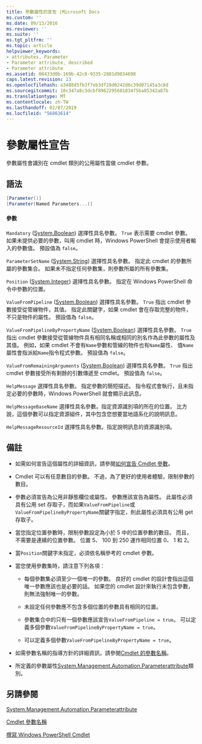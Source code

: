 ```yaml
---
title: 參數屬性的宣告 |Microsoft Docs
ms.custom: ''
ms.date: 09/13/2016
ms.reviewer: ''
ms.suite: ''
ms.tgt_pltfrm: ''
ms.topic: article
helpviewer_keywords:
- attributes, Parameter
- Parameter attribute, described
- Parameter attribute
ms.assetid: 08433d0b-169b-42c8-9335-2881d9034698
caps.latest.revision: 13
ms.openlocfilehash: a3488d5fb3f7eb3df28d0242d6c39d07145a3c8d
ms.sourcegitcommit: 10c347a8c3dcbf8962295601834f5ba85342a87b
ms.translationtype: MT
ms.contentlocale: zh-TW
ms.lasthandoff: 02/07/2019
ms.locfileid: "56863614"
---
```

# <a name="parameter-attribute-declaration"></a>參數屬性宣告

參數屬性會識別在 cmdlet 類別的公用屬性當做 cmdlet 參數。

## <a name="syntax"></a>語法

```csharp
[Parameter()]
[Parameter(Named Parameters...)]
```

#### <a name="parameters"></a>參數

`Mandatory` ([System.Boolean](/dotnet/api/System.Boolean)) 選擇性具名參數。 `True` 表示需要 cmdlet 參數。 如果未提供必要的參數，叫用 cmdlet 時，Windows PowerShell 會提示使用者輸入的參數值。 預設值為 `false`。

`ParameterSetName` ([System.String](/dotnet/api/System.String)) 選擇性具名參數。 指定此 cmdlet 的參數所屬的參數集合。 如果未不指定任何參數集，則參數所屬的所有參數集。

`Position` ([System.Integer](/dotnet/api/System.Integer)) 選擇性具名參數。 指定在 Windows PowerShell 命令中參數的位置。

`ValueFromPipeline` ([System.Boolean](/dotnet/api/System.Boolean)) 選擇性具名參數。 `True` 指出 cmdlet 參數接受從管線物件，其值。 指定此關鍵字，如果 cmdlet 會在存取完整的物件，不只是物件的屬性。 預設值為 `false`。

`ValueFromPipelineByPropertyName` ([System.Boolean](/dotnet/api/System.Boolean)) 選擇性具名參數。 `True` 指出 cmdlet 參數接受從管線物件具有相同名稱或相同的別名作為此參數的屬性及其值。 例如，如果 cmdlet 不會有`Name`參數和管線的物件也有`Name`屬性、 值`Name`屬性會指派給`Name`指令程式參數。 預設值為 `false`。

`ValueFromRemainingArguments` ([System.Boolean](/dotnet/api/System.Boolean)) 選擇性具名參數。 `True` 指出 cmdlet 參數接受所有剩餘的引數傳遞至 cmdlet。 預設值為 `false`。

`HelpMessage` 選擇性具名參數。 指定參數的簡短描述。 指令程式會執行，且未指定必要的參數時，Windows PowerShell 就會顯示此訊息。

`HelpMessageBaseName` 選擇性具名參數。指定資源識別項的所在的位置。 比方說，這個參數可以指定資源組件，其中包含您想要當地語系化的說明訊息。

`HelpMessageResourceId` 選擇性具名參數。指定說明訊息的資源識別項。

## <a name="remarks"></a>備註

- 如需如何宣告這個屬性的詳細資訊，請參閱[如何宣告 Cmdlet 參數](./how-to-declare-cmdlet-parameters.md)。

- Cmdlet 可以有任意數目的參數。 不過，為了更好的使用者體驗，限制參數的數目。

- 參數必須宣告為公用非靜態欄位或屬性。 參數應該宣告為屬性。 此屬性必須具有公用 set 存取子，而如果`ValueFromPipeline`或`ValueFromPipelineByPropertyName`關鍵字指定，則此屬性必須具有公用 get 存取子。

- 當您指定位置參數時，限制參數設定為小於 5 中的位置參數的數目。 而且，不需要是連續的位置參數。 位置 5、 100 到 250 運作相同位置 0、 1 和 2。

- 當`Position`關鍵字未指定，必須依名稱參考的 cmdlet 參數。

- 當您使用參數集時，請注意下列各項：

    - 每個參數集必須至少一個唯一的參數。 良好的 cmdlet 的設計會指出這個唯一參數應該也是必要的話。 如果您的 cmdlet 設計來執行未包含參數，則無法強制唯一的參數。

    - 未設定任何參數應不包含多個位置的參數具有相同的位置。

    - 參數集合中的只有一個參數應該宣告`ValueFromPipeline = true`。 可以定義多個參數`ValueFromPipelineByPropertyName = true`。

    - 可以定義多個參數`ValueFromPipelineByPropertyName = true`。

- 如需參數名稱的指導方針的詳細資訊，請參閱[Cmdlet 的參數名稱](standard-cmdlet-parameter-names-and-types.md)。

- 所定義的參數屬性[System.Management.Automation.Parameterattribute](/dotnet/api/System.Management.Automation.ParameterAttribute)類別。

## <a name="see-also"></a>另請參閱

[System.Management.Automation.Parameterattribute](/dotnet/api/System.Management.Automation.ParameterAttribute)

[Cmdlet 參數名稱](standard-cmdlet-parameter-names-and-types.md)

[撰寫 Windows PowerShell Cmdlet](./writing-a-windows-powershell-cmdlet.md)
